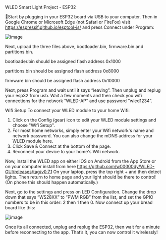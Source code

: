 




WLED Smart Light Project - ESP32

Start by plugging in your ESP32 board via USB to your computer. Then in Google Chrome or Microsoft Edge (not Safari or FireFox) visit https://espressif.github.io/esptool-js/ and press Connect under Program:

![image](https://github.com/Babyyoda777/WLED-ESP32S2-Mini-Project/assets/80623330/a168e4fc-6f66-42b7-8dc9-ac340f6ce2a6)


Next, upload the three files above, bootloader.bin, firmware.bin and partitions.bin. 

bootloader.bin should be assigned flash address 0x1000

partitions.bin should be assigned flash address 0x8000

firmware.bin should be assigned flash address 0x10000


Next, press Program and wait until it says “leaving”. Then unplug and replug your esp32 from usb. Wait a few moments and then check you wifi connections for the network “WLED-AP” and use password “wled1234”.

Wifi Setup To connect your WLED module to your home Wifi:  

1. Click on the Config (gear) icon to edit your WLED module settings and choose "Wifi Setup".  
2. For most home networks, simply enter your Wifi network's name and network password. You can also change the mDNS address for your WLED module here.  
3. Click Save & Connect at the bottom of the page.  
4. Reconnect your device to your home's Wifi network.  


Now, install the WLED app on either iOS on Android from the App Store or on your computer install from here https://github.com/w00000dy/WLED-GUI/releases/tag/v0.7.1
On your laptop, press the top right + and then detect lights. Then return to home page and your light should be there to control! (On phone this should happen automatically.)


Next, go to the settings and press on LED Configuration. Change the drop down that says “WS28XX” to “PWM RGB” from the list, and set the GPIO numbers to be in this order: 2 then 1 then 0. 
Now connect up your bread board like this: 

![image](https://github.com/Babyyoda777/WLED-ESP32S2-Mini-Project/assets/80623330/c49157c6-c5f9-4bec-adce-606e78061995)


Once its all connected, unplug and replug the ESP32, then wait for a minute before reconnecting to the app. That’s it, you can now control it wirelessly!
